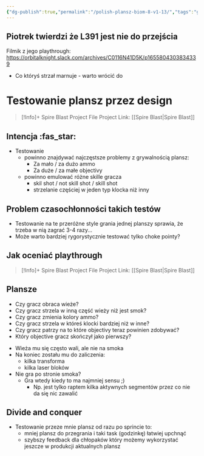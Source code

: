 ```yaml
---
{"dg-publish":true,"permalink":"/polish-plansz-biom-8-v1-13/","tags":"gardenEntry","dgHomeLink":true,"dgPassFrontmatter":false}
---
```



## Piotrek twierdzi że L391 jest nie do przejścia
Filmik z jego playthrough:
https://orbitalknight.slack.com/archives/C0116N41D5K/p1655804303834339
- Co któryś strzał marnuje - warto wrócić do 
<div class="transclusion internal-embed is-loaded"><div class="markdown-embed">

<div class="markdown-embed-title">

# Testowanie plansz przez design


</div>


> [!Info]+ Spire Blast Project File
> Project Link: [[Spire Blast|Spire Blast]]
## Intencja :fas_star:
- Testowanie 
	- powinno znajdywać najczęstsze problemy z grywalnością plansz:
		- Za mało / za dużo ammo
		- Za duże / za małe objectivy
	- powinno emulować różne skille gracza
		- skil shot / not skill shot / skill shot
		- strzelanie częściej w jeden typ klocka niż inny
## Problem czasochłonności takich testów
- Testowanie na te przeróżne style grania jednej planszy sprawia, że trzeba w nią zagrać 3-4 razy...
- Może warto bardziej rygorystycznie testować tylko choke pointy?

## Jak oceniać playthrough

<div class="transclusion internal-embed is-loaded"><div class="markdown-embed">

<div class="markdown-embed-title">



</div>


> [!Info]+ Spire Blast Project File
> Project Link: [[Spire Blast|Spire Blast]]
## Plansze
- Czy gracz obraca wieże?
- Czy gracz strzela w inną część wieży niż jest smok?
- Czy gracz zmienia kolory ammo?
- Czy gracz strzela w któreś klocki bardziej niż w inne?
- Czy gracz patrzy na to które objectivy teraz powinien zdobywać?
- Który objective gracz skończył jako pierwszy?

</div></div>


</div></div>

- Wieża mu się często wali, ale nie na smoka
- Na koniec zostału mu do zaliczenia:
	- kilka transforma
	- kilka laser bloków
- Nie gra po stronie smoka?
	- Gra wtedy kiedy to ma najmniej sensu ;)
		- Np. jest tylko raptem kilka aktywnych segmentów przez co nie da się nic zawalić

## Divide and conquer
- Testowanie przeze mnie plansz od razu po sprincie to:
	- mniej plansz do przegrania i taki task (godzinkę) łatwiej upchnąć
	- szybszy feedback dla chłopaków który możemy wykorzystać jeszcze w produkcji aktualnych plansz